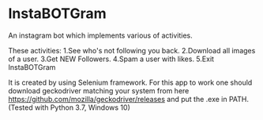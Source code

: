 # InstaBOTGram
An instagram bot which implements various of activities.

These activities:
1.See who's not following you back.
2.Download all images of a user.
3.Get NEW Followers.
4.Spam a user with likes.
5.Exit InstaBOTGram

It is created by using Selenium framework. 
For this app to work one should download geckodriver matching your system from here https://github.com/mozilla/geckodriver/releases 
and put the .exe in PATH. (Tested with Python 3.7, Windows 10)
